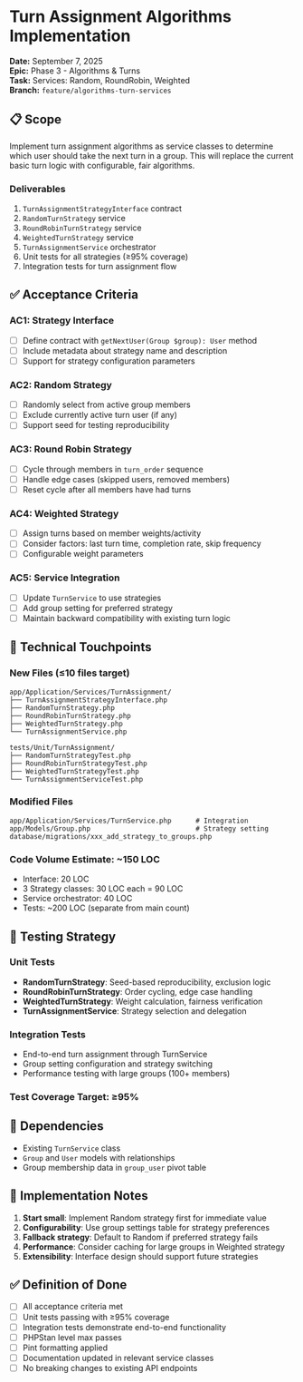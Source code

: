 # Turn Assignment Algorithms Implementation

**Date:** September 7, 2025  
**Epic:** Phase 3 - Algorithms & Turns  
**Task:** Services: Random, RoundRobin, Weighted  
**Branch:** `feature/algorithms-turn-services`  

## 📋 Scope

Implement turn assignment algorithms as service classes to determine which user should take the next turn in a group. This will replace the current basic turn logic with configurable, fair algorithms.

### Deliverables
1. `TurnAssignmentStrategyInterface` contract
2. `RandomTurnStrategy` service  
3. `RoundRobinTurnStrategy` service
4. `WeightedTurnStrategy` service  
5. `TurnAssignmentService` orchestrator
6. Unit tests for all strategies (≥95% coverage)
7. Integration tests for turn assignment flow

## ✅ Acceptance Criteria

### AC1: Strategy Interface
- [ ] Define contract with `getNextUser(Group $group): User` method
- [ ] Include metadata about strategy name and description
- [ ] Support for strategy configuration parameters

### AC2: Random Strategy  
- [ ] Randomly select from active group members
- [ ] Exclude currently active turn user (if any)
- [ ] Support seed for testing reproducibility

### AC3: Round Robin Strategy
- [ ] Cycle through members in `turn_order` sequence
- [ ] Handle edge cases (skipped users, removed members)
- [ ] Reset cycle after all members have had turns

### AC4: Weighted Strategy
- [ ] Assign turns based on member weights/activity
- [ ] Consider factors: last turn time, completion rate, skip frequency
- [ ] Configurable weight parameters

### AC5: Service Integration
- [ ] Update `TurnService` to use strategies
- [ ] Add group setting for preferred strategy
- [ ] Maintain backward compatibility with existing turn logic

## 🎯 Technical Touchpoints

### New Files (≤10 files target)
```
app/Application/Services/TurnAssignment/
├── TurnAssignmentStrategyInterface.php
├── RandomTurnStrategy.php  
├── RoundRobinTurnStrategy.php
├── WeightedTurnStrategy.php
└── TurnAssignmentService.php

tests/Unit/TurnAssignment/
├── RandomTurnStrategyTest.php
├── RoundRobinTurnStrategyTest.php  
├── WeightedTurnStrategyTest.php
└── TurnAssignmentServiceTest.php
```

### Modified Files
```
app/Application/Services/TurnService.php      # Integration
app/Models/Group.php                          # Strategy setting
database/migrations/xxx_add_strategy_to_groups.php
```

### Code Volume Estimate: ~150 LOC
- Interface: 20 LOC
- 3 Strategy classes: 30 LOC each = 90 LOC  
- Service orchestrator: 40 LOC
- Tests: ~200 LOC (separate from main count)

## 🧪 Testing Strategy

### Unit Tests
- **RandomTurnStrategy**: Seed-based reproducibility, exclusion logic
- **RoundRobinTurnStrategy**: Order cycling, edge case handling  
- **WeightedTurnStrategy**: Weight calculation, fairness verification
- **TurnAssignmentService**: Strategy selection and delegation

### Integration Tests  
- End-to-end turn assignment through TurnService
- Group setting configuration and strategy switching
- Performance testing with large groups (100+ members)

### Test Coverage Target: ≥95%

## 🔗 Dependencies
- Existing `TurnService` class
- `Group` and `User` models with relationships
- Group membership data in `group_user` pivot table

## 🚧 Implementation Notes

1. **Start small**: Implement Random strategy first for immediate value
2. **Configurability**: Use group settings table for strategy preferences  
3. **Fallback strategy**: Default to Random if preferred strategy fails
4. **Performance**: Consider caching for large groups in Weighted strategy
5. **Extensibility**: Interface design should support future strategies

## ✅ Definition of Done
- [ ] All acceptance criteria met
- [ ] Unit tests passing with ≥95% coverage  
- [ ] Integration tests demonstrate end-to-end functionality
- [ ] PHPStan level max passes
- [ ] Pint formatting applied
- [ ] Documentation updated in relevant service classes
- [ ] No breaking changes to existing API endpoints
